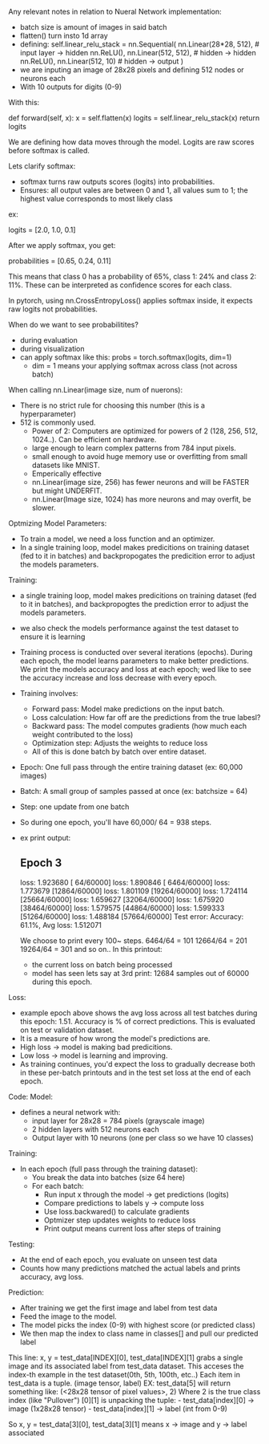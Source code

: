 Any relevant notes in relation to Nueral Network implementation: 

- batch size is amount of images in said batch
- flatten() turn insto 1d array
- defining: 
self.linear_relu_stack = nn.Sequential(
    nn.Linear(28*28, 512),  # input layer → hidden
    nn.ReLU(),
    nn.Linear(512, 512),    # hidden → hidden
    nn.ReLU(),
    nn.Linear(512, 10)      # hidden → output
)
- we are inputing an image of 28x28 pixels and defining 512 nodes or neurons each
- With 10 outputs for digits (0-9)

With this:

def forward(self, x):
    x = self.flatten(x)
    logits = self.linear_relu_stack(x)
    return logits

We are defining how data moves through the model. Logits are raw scores before softmax is called. 

Lets clarify softmax:
- softmax turns raw outputs scores (logits) into probabilities.
- Ensures: all output vales are between 0 and 1, all values sum to 1; the highest value corresponds to most likely class

ex: 

logits = [2.0, 1.0, 0.1]

After we apply softmax, you get:

probabilities = [0.65, 0.24, 0.11] 

This means that class 0 has a probability of 65%, class 1: 24% and class 2: 11%.
These can be interpreted as confidence scores for each class.

In pytorch, using nn.CrossEntropyLoss() applies softmax inside, it expects raw logits not probabilities.

When do we want to see probabilitites?
- during evaluation
- during visualization
- can apply softmax like this:
    probs = torch.softmax(logits, dim=1)
    - dim = 1 means your applying softmax across class (not across batch)

When calling nn.Linear(image size, num of nuerons):
- There is no strict rule for choosing this number (this is a hyperparameter)
- 512 is commonly used. 
    - Power of 2: Computers are optimized for powers of 2 (128, 256, 512, 1024..). Can be efficient on hardware.
    - large enough to learn complex patterns from 784 input pixels.
    - small enough to avoid huge memory use or overfitting from small datasets like MNIST.
    - Emperically effective
    - nn.Linear(image size, 256) has fewer neurons and will be FASTER but might UNDERFIT.
    - nn.Linear(Image size, 1024) has more neurons and may overfit, be slower.

Optmizing Model Parameters:
- To train a model, we need a loss function and an optimizer.
- In a single training loop, model makes predicitions on training dataset (fed to it in batches) and backpropogates the predicition error to adjust the models parameters.


Training: 
- a single training loop, model makes predicitions on training dataset (fed to it in batches), and backpropogtes the prediction error to adjust the models parameters.

- we also check the models performance against the test dataset to ensure it is learning

- Training process is conducted over several iterations (epochs). During each epoch, the model learns parameters to make better predictions. We print the models accuracy and loss at each epoch; wed like to see the accuracy increase and loss decrease with every epoch. 

- Training involves:
    - Forward pass: Model make predictions on the input batch.
    - Loss calculation: How far off are the predictions from the true labesl?
    - Backward pass: The model computes gradients (how much each weight contributed to the loss)
    - Optimization step: Adjusts the weights to reduce loss
    - All of this is done batch by batch over entire dataset.

- Epoch: One full pass through the entire training dataset (ex: 60,000 images)
- Batch: A small group of samples passed at once (ex: batchsize = 64)
- Step: one update from one batch
- So during one epoch, you'll have 60,000/ 64 = 938 steps.
- ex print output: 

    Epoch 3
    -------------------
    loss: 1.923680 [   64/60000]
    loss: 1.890846 [ 6464/60000]
    loss: 1.773679 [12864/60000]
    loss: 1.801109 [19264/60000]
    loss: 1.724114 [25664/60000]
    loss: 1.659627 [32064/60000]
    loss: 1.675920 [38464/60000]
    loss: 1.579575 [44864/60000]
    loss: 1.599333 [51264/60000]
    loss: 1.488184 [57664/60000]
    Test error: 
    Accuracy: 61.1%, Avg loss: 1.512071 

    We choose to print every 100~ steps.
    6464/64 = 101 
    12664/64 = 201
    19264/64 = 301
    and so on..
    In this printout: 
    - the current loss on batch being processed
    - model has seen lets say at 3rd print: 12684 samples out of 60000 during this epoch.

Loss: 
- example epoch above shows the avg loss across all test batches during this epoch: 1.51. Accuracy is % of correct predictions. This is evaluated on test or validation dataset.
- It is a measure of how wrong the model's predictions are.
- High loss -> model is making bad predicitions.
- Low loss -> model is learning and improving.
- As training continues, you'd expect the loss to gradually decrease both in these per-batch printouts and in the test set loss at the end of each epoch.

Code: 
Model: 
- defines a neural network with: 
    - input layer for 28x28 = 784 pixels (grayscale image)
    - 2 hidden layers with 512 neurons each
    - Output layer with 10 neurons (one per class so we have 10 classes)

Training:
- In each epoch (full pass through the training dataset):
    - You break the data into batches (size 64 here)
    - For each batch:
        - Run input x through the model -> get predictions (logits)
        - Compare predictions to labels y -> compute loss
        - Use loss.backwared() to calculate gradients
        - Optmizer step updates weights to reduce loss
        - Print output means current loss after steps of training

Testing:
- At the end of each epoch, you evaluate on unseen test data
- Counts how many predictions matched the actual labels and prints accuracy, avg loss.

Prediction:
- After training we get the first image and label from test data
- Feed the image to the model.
- The model picks the index (0-9) with highest score (or predicted class)
- We then map the index to class name in classes[] and pull our predicted label

This line: 
x, y = test_data[INDEX][0], test_data[INDEX][1]
grabs a single image and its associated label from test_data dataset.
This acceses the index-th example in the test dataset(0th, 5th, 100th, etc..)
Each item in test_data is a tuple.
(image tensor, label)
EX: test_data[5] will return something like:
(<28x28 tensor of pixel values>, 2)
Where 2 is the true class index (like "Pullover")
[0][1] is unpacking the tuple:
    - test_data[index][0] -> image (1x28x28 tensor)
    - test_data[index][1] -> label (int from 0-9)

So x, y = test_data[3][0], test_data[3][1] means x -> image and y -> label associated